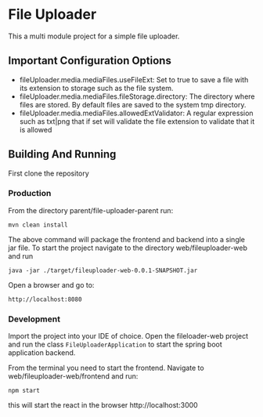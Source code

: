 # File Uploader

This a multi module project for a simple file uploader.


## Important Configuration Options

* fileUploader.media.mediaFiles.useFileExt: Set to true to save a file with its extension to storage such as the file system.
* fileUploader.media.mediaFiles.fileStorage.directory: The directory where files are stored. By default files are saved to the system tmp directory.
* fileUploader.media.mediaFiles.allowedExtValidator: A regular expression such as txt|png that if set will validate the file extension to validate that it is allowed
  

## Building And Running
First clone the repository


### Production
From the directory parent/file-uploader-parent run:

```
mvn clean install
```

The above command will package the frontend and backend into a single jar file. To start the project navigate to the
directory web/fileuploader-web and run

```
java -jar ./target/fileuploader-web-0.0.1-SNAPSHOT.jar
```

Open a browser and go to:

```
http://localhost:8080
```

### Development
Import the project into your IDE of choice. Open the fileloader-web project and run the class 
```FileUploaderApplication``` to start the spring boot application backend.

From the terminal you need to start the frontend. Navigate to web/fileuploader-web/frontend and run:

```
npm start
```

this will start the react in the browser http://localhost:3000


